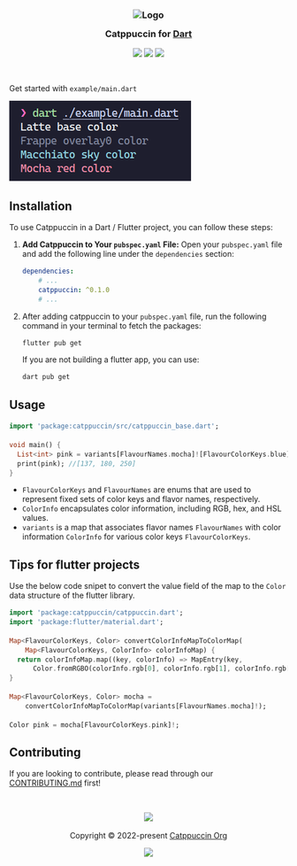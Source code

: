 <h3 align="center">
    <img src="https://raw.githubusercontent.com/catppuccin/catppuccin/main/assets/logos/exports/1544x1544_circle.png" width="100" alt="Logo"/><br/>
    <img src="https://raw.githubusercontent.com/catppuccin/catppuccin/main/assets/misc/transparent.png" height="30" width="0px"/>
    Catppuccin for <a href="https://pub.dev">Dart</a>
    <img src="https://raw.githubusercontent.com/catppuccin/catppuccin/main/assets/misc/transparent.png" height="30" width="0px"/>
</h3>
<p align="center">
	<a href="https://github.com/useEffects/catppuccin-dart/stargazers"><img src="https://img.shields.io/github/stars/useEffects/catppuccin-dart?colorA=363a4f&colorB=b7bdf8&style=for-the-badge"></a>
	<a href="https://github.com/useEffects/catppuccin-dart/issues"><img src="https://img.shields.io/github/issues/useEffects/catppuccin-dart?colorA=363a4f&colorB=f5a97f&style=for-the-badge"></a>
	<a href="https://github.com/useEffects/catppuccin-dart/contributors"><img src="https://img.shields.io/github/contributors/useEffects/catppuccin-dart?colorA=363a4f&colorB=a6da95&style=for-the-badge"></a>
</p>

&nbsp;

Get started with `example/main.dart`

<img src="https://raw.githubusercontent.com/Aprilswind/catppuccin-dart/main/assets/output.png">

## Installation
To use Catppuccin in a Dart / Flutter project, you can follow these steps:
1. **Add Catppuccin to Your `pubspec.yaml` File:**
Open your `pubspec.yaml` file and add the following line under the `dependencies` section:
    ```yaml
    dependencies:
        # ...
        catppuccin: ^0.1.0
        # ...
    ```
2. After adding catppuccin to your `pubspec.yaml` file, run the following command in your terminal to fetch the packages:
    ```bash
    flutter pub get
    ```
    If you are not building a flutter app, you can use:
    ```bash
    dart pub get
    ```

## Usage
```dart
import 'package:catppuccin/src/catppuccin_base.dart';

void main() {
  List<int> pink = variants[FlavourNames.mocha]![FlavourColorKeys.blue]!.rgb;
  print(pink); //[137, 180, 250]
}

```
* `FlavourColorKeys` and `FlavourNames` are enums that are used to represent fixed sets of color keys and flavor names, respectively.
* `ColorInfo` encapsulates color information, including RGB, hex, and HSL values.
* `variants` is a map that associates flavor names `FlavourNames` with color information `ColorInfo` for various color keys `FlavourColorKeys`.

## Tips for flutter projects
Use the below code snipet to convert the value field of the map to the `Color` data structure of the flutter library.

```dart
import 'package:catppuccin/catppuccin.dart';
import 'package:flutter/material.dart';

Map<FlavourColorKeys, Color> convertColorInfoMapToColorMap(
    Map<FlavourColorKeys, ColorInfo> colorInfoMap) {
  return colorInfoMap.map((key, colorInfo) => MapEntry(key,
      Color.fromRGBO(colorInfo.rgb[0], colorInfo.rgb[1], colorInfo.rgb[2], 1)));
}

Map<FlavourColorKeys, Color> mocha =
    convertColorInfoMapToColorMap(variants[FlavourNames.mocha]!);

Color pink = mocha[FlavourColorKeys.pink]!;
```

## Contributing
If you are looking to contribute, please read through our
[CONTRIBUTING.md](https://github.com/catppuccin/.github/blob/main/CONTRIBUTING.md)
first!

&nbsp;

<p align="center">
	<img src="https://raw.githubusercontent.com/catppuccin/catppuccin/main/assets/footers/gray0_ctp_on_line.svg?sanitize=true" />
</p>
<p align="center">
	Copyright &copy; 2022-present <a href="https://github.com/catppuccin" target="_blank">Catppuccin Org</a>
</p>
<p align="center">
	<a href="https://github.com/catppuccin/catppuccin/blob/main/LICENSE"><img src="https://img.shields.io/static/v1.svg?style=for-the-badge&label=License&message=MIT&logoColor=d9e0ee&colorA=363a4f&colorB=b7bdf8"/></a>
</p>
